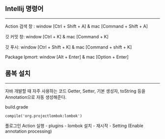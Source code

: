 ## Intellij 명령어

***

Action 검색 창 : window [Ctrl + Shift + A] & mac [Command + Shift + A]

깃 커밋 창: window [Ctrl + K] & mac [Command + K]

깃 푸시: window [Ctrl + Shift + K] & mac [Command + shift + K]

Package Ipmort: window [Alt + Enter] & mac [Option + Enter]





## 롬복 설치

***

자바 개발할 때 자주 사용하는 코드 Getter, Setter, 기본 생성자, toString 등을 Annotation으로 자동 생성해준다.

build.grade 

```
compile('org.projectlombok:lombok')
```



플로그인 Action 실행 - plugins - lombok 설치 - 재시작 - Setting (Enable annotation processing)





